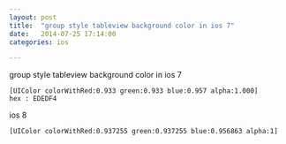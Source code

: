 ```yaml
---
layout: post
title:  "group style tableview background color in ios 7"
date:   2014-07-25 17:14:00
categories: ios

---
```


group style tableview background color in ios 7

```
[UIColor colorWithRed:0.933 green:0.933 blue:0.957 alpha:1.000]
hex : EDEDF4
```

ios 8
```
[UIColor colorWithRed:0.937255 green:0.937255 blue:0.956863 alpha:1]
```
